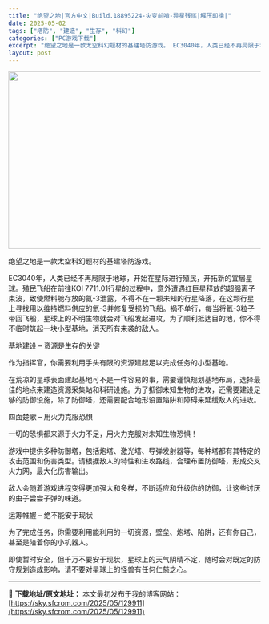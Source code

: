 ```yaml
---
title: "绝望之地|官方中文|Build.18895224-灾变前哨-异星残晖|解压即撸|"
date: 2025-05-02
tags: ["塔防", "建造", "生存", "科幻"]
categories: ["PC游戏下载"]
excerpt: "绝望之地是一款太空科幻题材的基建塔防游戏。 EC3040年，人类已经不再局限于地球，开始在星际进行殖民，开拓新的宜居星球。殖民飞船在前往KOI 7711.01行星的过程中，意外遭遇红巨星释放的超强离子束波，致使燃料舱存放的氦-3泄露，不得不在一颗未知的行星降落，在这颗行星上寻找用以维持燃料供应的氦-&hellip;"
layout: post
---
```


<img class="aligncenter size-full wp-image-129905" src="https://sky.sfcrom.com/wp-content/uploads/2025/05/2025050207433766.webp" alt="" width="616" height="353" />

绝望之地是一款太空科幻题材的基建塔防游戏。

EC3040年，人类已经不再局限于地球，开始在星际进行殖民，开拓新的宜居星球。殖民飞船在前往KOI 7711.01行星的过程中，意外遭遇红巨星释放的超强离子束波，致使燃料舱存放的氦-3泄露，不得不在一颗未知的行星降落，在这颗行星上寻找用以维持燃料供应的氦-3并修复受损的飞船。祸不单行，每当将氦-3粒子带回飞船，星球上的不明生物就会对飞船发起进攻，为了顺利抵达目的地，你不得不临时筑起一块小型基地，消灭所有来袭的敌人。

基地建设 – 资源是生存的关键

作为指挥官，你需要利用手头有限的资源建起足以完成任务的小型基地。

在荒凉的星球表面建起基地可不是一件容易的事，需要谨慎规划基地布局，选择最佳的地点来建造资源采集站和科研设施。为了抵御未知生物的进攻，还需要建设足够的防御设施，除了防御塔，还需要配合地形设置陷阱和障碍来延缓敌人的进攻。

四面楚歌 – 用火力克服恐惧

一切的恐惧都来源于火力不足，用火力克服对未知生物恐惧！

游戏中提供多种防御塔，包括炮塔、激光塔、导弹发射器等，每种塔都有其特定的攻击范围和伤害类型。请根据敌人的特性和进攻路线，合理布置防御塔，形成交叉火力网，最大化伤害输出。

敌人会随着游戏进程变得更加强大和多样，不断适应和升级你的防御，让这些讨厌的虫子尝尝子弹的味道。

运筹帷幄 – 绝不能安于现状

为了完成任务，你需要利用能利用的一切资源，壁垒、炮塔、陷阱，还有你自己，甚至是陪着你的小机器人。

即使暂时安全，但千万不要安于现状，星球上的天气阴晴不定，随时会对既定的防守规划造成影响，请不要对星球上的怪兽有任何仁慈之心。

---
📖 **下载地址/原文地址：** 本文最初发布于我的博客网站：[https://sky.sfcrom.com/2025/05/129911](https://sky.sfcrom.com/2025/05/129911)
